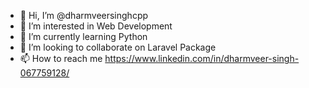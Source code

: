 - 👋 Hi, I’m @dharmveersinghcpp
- 👀 I’m interested in Web Development
- 🌱 I’m currently learning Python
- 💞️ I’m looking to collaborate on Laravel Package
- 📫 How to reach me https://www.linkedin.com/in/dharmveer-singh-067759128/

<!---
dharmveersinghcpp/dharmveersinghcpp is a ✨ special ✨ repository because its `README.md` (this file) appears on your GitHub profile.
You can click the Preview link to take a look at your changes.
--->
